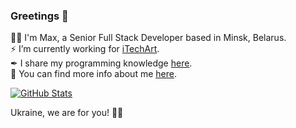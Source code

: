 ### Greetings 👋

🧙‍♂️ I'm Max, a Senior Full Stack Developer based in Minsk, Belarus.  
⚡ I’m currently working for [iTechArt](https://www.itechart.com/).  
✒ I share my programming knowledge [here](https://github.com/Max-Starling/Notes).  
🔭 You can find more info about me [here](https://max-starling-cv.web.app/).  

[![GitHub Stats](https://github-readme-stats.vercel.app/api?username=Max-Starling&show_icons=true&include_all_commits=true&count_private=true&theme=discord_old_blurple&hide=contribs&custom_title=Max-Starling%27s%20GitHub%20Stats)](https://github.com/Max-Starling)

Ukraine, we are for you! 💙💛

<!-- [![Top Langs](https://github-readme-stats.vercel.app/api/top-langs/?username=Max-Starling&layout=compact)](https://github.com/anuraghazra/github-readme-stats) -->

<!--  and my experience, my skills -->
<!-- 👯 Open for contributing. -->
<!--
**Max-Starling/Max-Starling** is a ✨ _special_ ✨ repository because its `README.md` (this file) appears on your GitHub profile.

Here are some ideas to get you started:

- 🔭 I’m currently working on ...
- 🌱 I’m currently learning ...
- 👯 I’m looking to collaborate on ...
- 🤔 I’m looking for help with ...
- 💬 Ask me about ...
- 📫 How to reach me: ...
- 😄 Pronouns: ...
- ⚡ Fun fact: ...
-->


